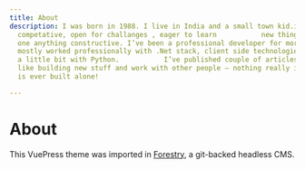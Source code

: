 ```yaml
---
title: About
description: I was born in 1988. I live in India and a small town kid.i am highly
  competative, open for challanges , eager to learn           new things from any
  one anything constructive. I’ve been a professional developer for more than 7 years.           I’ve
  mostly worked professionally with .Net stack, client side technologies but also
  a little bit with Python.           I’ve published couple of articles.           I
  like building new stuff and work with other people – nothing really interesting
  is ever built alone!

---
```

# About

This VuePress theme was imported in [Forestry](https:://forestry.io), a git-backed headless CMS.